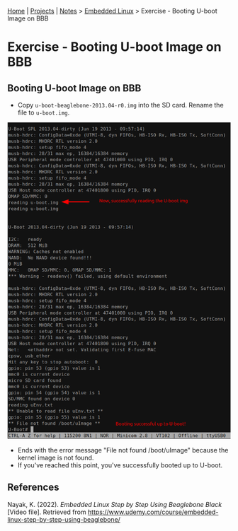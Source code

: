 [Home](../../) | [Projects](../../projects) | [Notes](../) > <a href="./">Embedded Linux</a> > Exercise - Booting U-boot Image on BBB

# Exercise - Booting U-boot Image on BBB



## Booting U-boot Image on BBB

* Copy `u-boot-beaglebone-2013.04-r0.img` into the SD card. Rename the file to `u-boot.img`.



<img src="./img/booting-up-to-u-boot-from-sd-card.png" alt="booting-up-to-u-boot-from-sd-card" width="700">



* Ends with the error message "File not found /boot/uImage" because the kernel image is not found.
* If you've reached this point, you've successfully booted up to U-boot.





## References

Nayak, K. (2022). *Embedded Linux Step by Step Using Beaglebone Black* [Video file]. Retrieved from https://www.udemy.com/course/embedded-linux-step-by-step-using-beaglebone/